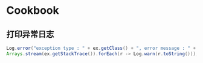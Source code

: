 # Cookbook

## 打印异常日志  

```java
Log.error("exception type : " + ex.getClass() + ", error message : " + ex.getMessage(), ex);
Arrays.stream(ex.getStackTrace()).forEach(r -> Log.warn(r.toString()));
```
